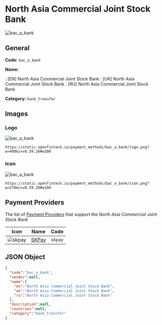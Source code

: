 
# North Asia Commercial Joint Stock Bank 
![bac_a_bank](https://static.openfintech.io/payment_methods/bac_a_bank/logo.png?w=400&c=v0.59.26#w200)  

## General 
**Code:** `bac_a_bank` 
 
**Name:** 
 
:	[EN] North Asia Commercial Joint Stock Bank 
:	[UK] North Asia Commercial Joint Stock Bank 
:	[RU] North Asia Commercial Joint Stock Bank 
 
**Category:** `bank_transfer` 
 

## Images 

### Logo 
![bac_a_bank](https://static.openfintech.io/payment_methods/bac_a_bank/logo.png?w=400&c=v0.59.26#w200)  

```
https://static.openfintech.io/payment_methods/bac_a_bank/logo.png?w=400&c=v0.59.26#w200
```  

### Icon 
![bac_a_bank](https://static.openfintech.io/payment_methods/bac_a_bank/icon.png?w=278&c=v0.59.26#w100)  

```
https://static.openfintech.io/payment_methods/bac_a_bank/icon.png?w=278&c=v0.59.26#w100
```  

## Payment Providers 
 
The list of [Payment Providers](/payment-providers/) that support the _North Asia Commercial Joint Stock Bank_ 

|Icon|Name|Code| 
|:---:|:---:|:---:| 
|![skpay](https://static.openfintech.io/payment_providers/skpay/icon.png?w=278&c=v0.59.26#w100) |[SKPay](/payment-providers/skpay/)|`skpay`| 
 

## JSON Object 

```json
{
  "code":"bac_a_bank",
  "vendor":null,
  "name":{
    "en":"North Asia Commercial Joint Stock Bank",
    "uk":"North Asia Commercial Joint Stock Bank",
    "ru":"North Asia Commercial Joint Stock Bank"
  },
  "description":null,
  "countries":null,
  "category":"bank_transfer"
}
```  
